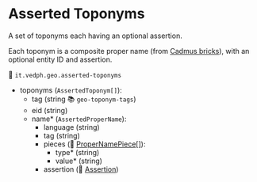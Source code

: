 # Asserted Toponyms

A set of toponyms each having an optional assertion.

Each toponym is a composite proper name (from [Cadmus bricks](https://github.com/vedph/cadmus-bricks)), with an optional entity ID and assertion.

🔑 `it.vedph.geo.asserted-toponyms`

- toponyms (`AssertedToponym[]`):
  - tag (string 📚 `geo-toponym-tags`)
  - eid (string)
  - name\* (`AssertedProperName`):
    - language (string)
    - tag (string)
    - pieces (🧱 [ProperNamePiece[]](https://github.com/vedph/cadmus-bricks/blob/master/docs/proper-name-piece.md)):
      - type\* (string)
      - value\* (string)
    - assertion (🧱 [Assertion](https://github.com/vedph/cadmus-bricks/blob/master/docs/assertion.md))
